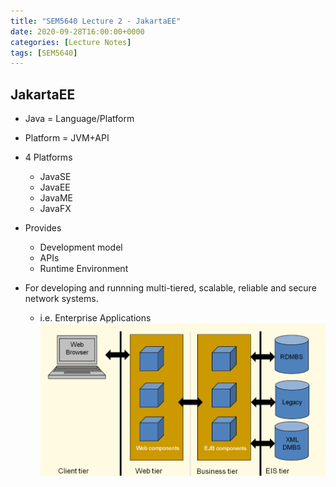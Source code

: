 ```yaml
---
title: "SEM5640 Lecture 2 - JakartaEE"
date: 2020-09-28T16:00:00+0000
categories: [Lecture Notes]
tags: [SEM5640]
---
```

## JakartaEE

* Java = Language/Platform
* Platform = JVM+API
* 4 Platforms
  * JavaSE
  * JavaEE
  * JavaME
  * JavaFX

* Provides
  * Development model
  * APIs
  * Runtime Environment
* For developing and runnning multi-tiered, scalable, reliable and secure network systems.
  * i.e.  Enterprise Applications
![Tier Diagram](/assets/img/tier-diagram.png "Tier Diagram")
